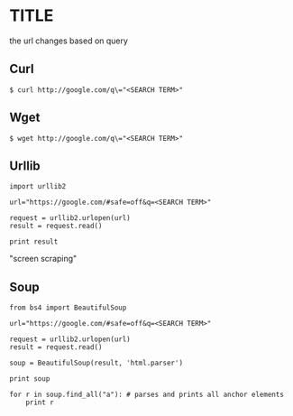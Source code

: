 # TITLE

the url changes based on query

## Curl

`$ curl http://google.com/q\="<SEARCH TERM>"`

## Wget 

`$ wget http://google.com/q\="<SEARCH TERM>"`

## Urllib

```
import urllib2

url="https://google.com/#safe=off&q=<SEARCH TERM>"

request = urllib2.urlopen(url)
result = request.read()

print result
```  
"screen scraping"

## Soup

```
from bs4 import BeautifulSoup 

url="https://google.com/#safe=off&q=<SEARCH TERM>"

request = urllib2.urlopen(url)
result = request.read()

soup = BeautifulSoup(result, 'html.parser')

print soup

for r in soup.find_all("a"): # parses and prints all anchor elements
	print r
```
